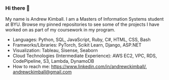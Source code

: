 ### Hi there 👋

My name is Andrew Kimball. I am a Masters of Information Systems student at BYU. Browse my pinned repositories to see some of the projects I have worked on as part of my coursework in my program.


- Languages: Python, SQL, JavaScript, Ruby, C#, HTML, CSS, Bash
- Framworks/Libraries: PyTorch, Scikit Learn, Django, ASP.NET
- Visualization: Tableau, Sisense, Seaborn
- Cloud Technologies (Intermediate Experience): AWS EC2, VPC, RDS, CodePipeline, S3, Lambda, DynamoDB
- How to reach me: https://www.linkedin.com/in/andrewckimball/, andrewckimball@gmail.com

<!--
**andrewckimball/andrewckimball** is a ✨ _special_ ✨ repository because its `README.md` (this file) appears on your GitHub profile.

Here are some ideas to get you started:

- 🔭 I’m currently working on ...
- 🌱 I’m currently learning ...
- 👯 I’m looking to collaborate on ...
- 🤔 I’m looking for help with ...
- 💬 Ask me about ...
- 📫 How to reach me: ...
- 😄 Pronouns: ...
- ⚡ Fun fact: ...
-->
